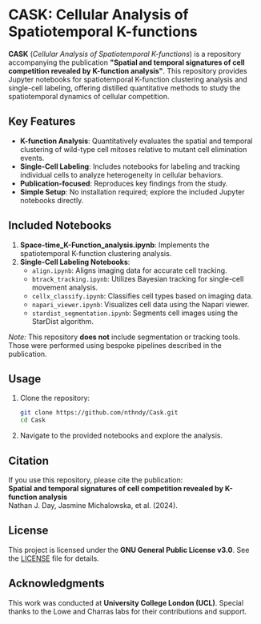 
# CASK: Cellular Analysis of Spatiotemporal K-functions

**CASK** (*Cellular Analysis of Spatiotemporal K-functions*) is a repository accompanying the publication **"Spatial and temporal signatures of cell competition revealed by K-function analysis"**. This repository provides Jupyter notebooks for spatiotemporal K-function clustering analysis and single-cell labeling, offering distilled quantitative methods to study the spatiotemporal dynamics of cellular competition.

## Key Features

- **K-function Analysis**: Quantitatively evaluates the spatial and temporal clustering of wild-type cell mitoses relative to mutant cell elimination events.
- **Single-Cell Labeling**: Includes notebooks for labeling and tracking individual cells to analyze heterogeneity in cellular behaviors.
- **Publication-focused**: Reproduces key findings from the study.
- **Simple Setup**: No installation required; explore the included Jupyter notebooks directly.

## Included Notebooks

1. **Space-time_K-Function_analysis.ipynb**: Implements the spatiotemporal K-function clustering analysis.
2. **Single-Cell Labeling Notebooks**:
   - `align.ipynb`: Aligns imaging data for accurate cell tracking.
   - `btrack_tracking.ipynb`: Utilizes Bayesian tracking for single-cell movement analysis.
   - `cellx_classify.ipynb`: Classifies cell types based on imaging data.
   - `napari_viewer.ipynb`: Visualizes cell data using the Napari viewer.
   - `stardist_segmentation.ipynb`: Segments cell images using the StarDist algorithm.

*Note:* This repository **does not** include segmentation or tracking tools. Those were performed using bespoke pipelines described in the publication.

## Usage

1. Clone the repository:
   ```bash
   git clone https://github.com/nthndy/Cask.git
   cd Cask
3. Navigate to the provided notebooks and explore the analysis.

## Citation
If you use this repository, please cite the publication:  
**Spatial and temporal signatures of cell competition revealed by K-function analysis**  
Nathan J. Day, Jasmine Michalowska, et al. (2024).

## License
This project is licensed under the **GNU General Public License v3.0**. See the [LICENSE](LICENSE) file for details.

## Acknowledgments
This work was conducted at **University College London (UCL)**. Special thanks to the Lowe and Charras labs for their contributions and support.
